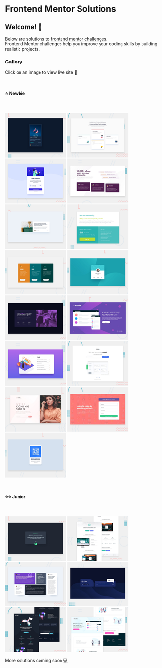 # Frontend Mentor Solutions 

## Welcome! 👋

Below are solutions to [frontend mentor challenges](https://www.frontendmentor.io/challenges). <br/>
Frontend Mentor challenges help you improve your coding skills by building realistic projects.

### Gallery

Click on an image to view live site 🚀

<br>

#### :star: Newbie 
<br>

[<img src="./nft-preview-card-component/design/desktop-preview.jpg" alt="screenshot" width="200"/>](https://dewslyse.github.io/FEM_Solutions/nft-preview-card-component/) 
[<img src="./four-card-feature-section/design/desktop-preview.jpg" alt="screenshot" width="200"/>](https://dewslyse.github.io/FEM_Solutions/four-card-feature-section/) 
[<img src="./order-summary-component/design/desktop-preview.jpg" alt="screenshot" width="200"/>](https://dewslyse.github.io/FEM_Solutions/order-summary-component/) 
[<img src="./social-proof-section/design/desktop-preview.jpg" alt="screenshot" width="200"/>](https://dewslyse.github.io/FEM_Solutions/social-proof-section/) 
[<img src="./article-preview-component/design/desktop-preview.jpg" alt="screenshot" width="200"/>](https://dewslyse.github.io/FEM_Solutions/article-preview-component/) 
[<img src="./single-price-grid-component/design/desktop-preview.jpg" alt="screenshot" width="200"/>](https://dewslyse.github.io/FEM_Solutions/single-price-grid-component/)
[<img src="./3-column-preview-card/design/desktop-preview.jpg" width="200"/>](https://dewslyse.github.io/FEM_Solutions/3-column-preview-card/) 
[<img src="./profile-card-component/design/desktop-preview.jpg" width="200"/>](https://dewslyse.github.io/FEM_Solutions/profile-card-component/) 
[<img src="./stats-preview-card/design/desktop-preview.jpg" alt="screenshot" width="200"/>](https://dewslyse.github.io/FEM_Solutions/stats-preview-card/) 
[<img src="./huddle-landing-page/design/desktop-preview.jpg" alt="screenshot" width="200"/>](https://dewslyse.github.io/FEM_Solutions/huddle-landing-page/)
[<img src="./faq-accordion-card/design/desktop-preview.jpg" width="200"/>](https://dewslyse.github.io/FEM_Solutions/faq-accordion-card/) 
[<img src="./ping-coming-soon-page/design/desktop-preview.jpg" width="200"/>](https://dewslyse.github.io/FEM_Solutions/ping-coming-soon-page/)
[<img src="./base-apparel-coming-soon/design/desktop-preview.jpg" alt="screenshot" width="200"/>](https://dewslyse.github.io/FEM_Solutions/base-apparel-coming-soon/) 
[<img src="./intro-component-with-signup/design/desktop-preview.jpg" alt="screenshot" width="200"/>](https://dewslyse.github.io/FEM_Solutions/intro-component-with-signup/)
[<img src="./qr-code-component/design/desktop-preview.jpg" alt="screenshot" width="200"/>](https://dewslyse.github.io/FEM_Solutions/qr-code-component/)

<br>

#### :star::star: Junior 
<br>

[<img src="./advice-generator-app/design/desktop-preview.jpg" width="200"/>](https://dewslyse.github.io/FEM_Solutions/advice-generator-app/)
[<img src="./clipboard-landing-page/design/desktop-preview.jpg" width="200"/>](https://dewslyse.github.io/FEM_Solutions/clipboard-landing-page/) 
[<img src="./testimonials-grid-section/design/desktop-preview.jpg" width="200"/>](https://dewslyse.github.io/FEM_Solutions/testimonials-grid-section/) 
[<img src="./fylo-data-storage-component/design/desktop-preview.jpg" width="200"/>](https://dewslyse.github.io/FEM_Solutions/fylo-data-storage-component/) 
[<img src="./fylo-dark-theme-landing-page/design/desktop-preview.jpg" width="200"/>](https://dewslyse.github.io/FEM_Solutions/fylo-dark-theme-landing-page/) 
[<img src="./huddle-landing-page-with-alternating-blocks/design/desktop-preview.jpg" width="200"/>](https://dewslyse.github.io/FEM_Solutions/huddle-landing-page-with-alternating-blocks/)

<!--
<br>

#### :star::star::star: Intermediate 
<br>

[<img src="./chat-app-css-illustration/design/desktop-preview.jpg" width="200"/>](https://dewslyse.github.io/FEM_Solutions/chat-app-css-illustration/) 

<br>

#### :star::star::star::star: Advanced 
<br>

[<img src="./profile-card-component/design/desktop-preview.jpg" width="200"/>](https://dewslyse.github.io/FEM_Solutions/profile-card-component/) 

<br>

#### :star::star::star::star::star: Guru 
<br>

[<img src="./3-column-preview-card/design/desktop-preview.jpg" width="200"/>](https://dewslyse.github.io/FEM_Solutions/3-column-preview-card/) 

-->

More solutions coming soon :computer:
